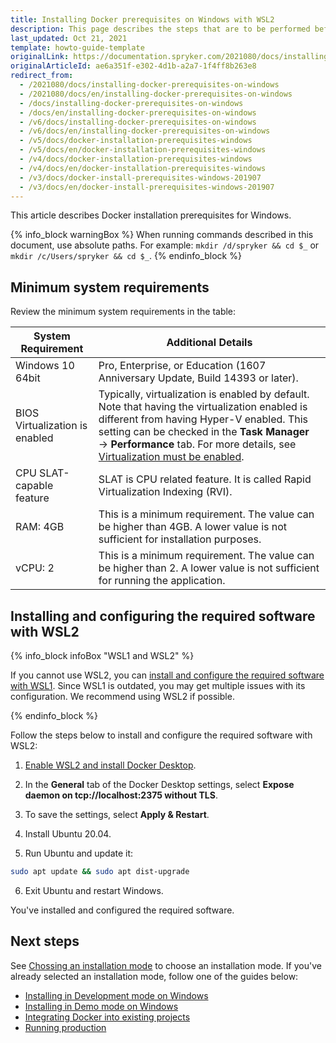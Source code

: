 ```yaml
---
title: Installing Docker prerequisites on Windows with WSL2
description: This page describes the steps that are to be performed before you can start working with Spryker in Docker on Windows.
last_updated: Oct 21, 2021
template: howto-guide-template
originalLink: https://documentation.spryker.com/2021080/docs/installing-docker-prerequisites-on-windows
originalArticleId: ae6a351f-e302-4d1b-a2a7-1f4ff8b263e8
redirect_from:
  - /2021080/docs/installing-docker-prerequisites-on-windows
  - /2021080/docs/en/installing-docker-prerequisites-on-windows
  - /docs/installing-docker-prerequisites-on-windows
  - /docs/en/installing-docker-prerequisites-on-windows
  - /v6/docs/installing-docker-prerequisites-on-windows
  - /v6/docs/en/installing-docker-prerequisites-on-windows
  - /v5/docs/docker-installation-prerequisites-windows
  - /v5/docs/en/docker-installation-prerequisites-windows
  - /v4/docs/docker-installation-prerequisites-windows
  - /v4/docs/en/docker-installation-prerequisites-windows
  - /v3/docs/docker-install-prerequisites-windows-201907
  - /v3/docs/en/docker-install-prerequisites-windows-201907
---
```



This article describes Docker installation prerequisites for Windows.

{% info_block warningBox %}
When running commands described in this document, use absolute paths. For example: `mkdir /d/spryker && cd $_` or `mkdir /c/Users/spryker && cd $_`.
{% endinfo_block %}

## Minimum system requirements

Review the minimum system requirements in the table:

| System Requirement | Additional Details |
| --- | --- |
| Windows 10 64bit | Pro, Enterprise, or Education (1607 Anniversary Update, Build 14393 or later). |
| BIOS Virtualization is enabled | Typically, virtualization is enabled by default. Note that having the virtualization enabled is different from having Hyper-V enabled. This setting can be checked in the **Task Manager** → **Performance** tab.  For more details, see [Virtualization must be enabled](https://docs.docker.com/docker-for-windows/troubleshoot/#virtualization-must-be-enabled). |
| CPU SLAT-capable feature | SLAT is CPU related feature. It is called Rapid Virtualization Indexing (RVI). |
| RAM: 4GB | This is a minimum requirement. The value can be higher than 4GB. A lower value is not sufficient for installation purposes. |
| vCPU: 2 | This is a minimum requirement. The value can be higher than 2. A lower value is not sufficient for running the application. |

## Installing and configuring the required software with WSL2

{% info_block infoBox "WSL1 and WSL2" %}

If you cannot use WSL2, you can [install and configure the required software with WSL1](/docs/scos/dev/setup/installing-spryker-with-docker/docker-installation-prerequisites/installing-docker-prerequisites-on-windows-with-wsl1.html). Since WSL1 is outdated, you may get multiple issues with its configuration. We recommend using WSL2 if possible.

{% endinfo_block %}

Follow the steps below to install and configure the required software with WSL2:

1. [Enable WSL2 and install Docker Desktop](https://docs.docker.com/docker-for-windows/wsl/).

2. In the **General** tab of the Docker Desktop settings, select **Expose daemon on tcp://localhost:2375 without TLS**.

3. To save the settings, select **Apply & Restart**.

4. Install Ubuntu 20.04.

5. Run Ubuntu and update it:

```bash
sudo apt update && sudo apt dist-upgrade
```

6. Exit Ubuntu and restart Windows.


You've installed and configured the required software.


## Next steps

See [Chossing an installation mode](/docs/scos/dev/setup/installing-spryker-with-docker/installation-guides/choosing-an-installation-mode.html) to choose an installation mode.
If you've already selected an installation mode, follow one of the guides below:
* [Installing in Development mode on Windows](/docs/scos/dev/setup/installing-spryker-with-docker/installation-guides/installing-in-development-mode-on-windows.html)
* [Installing in Demo mode on Windows](/docs/scos/dev/setup/installing-spryker-with-docker/installation-guides/installing-in-demo-mode-on-windows.html)
* [Integrating Docker into existing projects](/docs/scos/dev/setup/installing-spryker-with-docker/installation-guides/integrating-the-docker-sdk-into-existing-projects.html)
* [Running production](/docs/scos/dev/setup/installing-spryker-with-docker/installation-guides/running-production.html)
